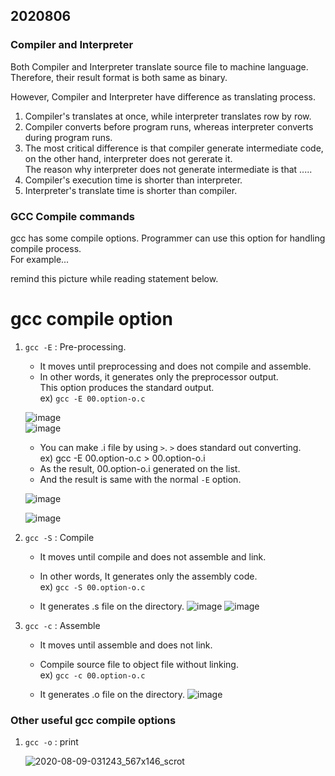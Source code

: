 ## 2020806

### Compiler and Interpreter

Both Compiler and Interpreter translate source file to machine language.<br>
Therefore, their result format is both same as binary.

However, Compiler and Interpreter have difference as translating process.<br>

1. Compiler's translates at once, while interpreter translates row by row.
2. Compiler converts before program runs, whereas interpreter converts during program runs.
3. The most critical difference is that compiler generate intermediate code, on the other hand, interpreter does not gererate it.<br>
    The reason why interpreter does not generate intermediate is that .....
4. Compiler's execution time is shorter than interpreter.
5. Interpreter's translate time is shorter than compiler.

### GCC Compile commands

gcc has some compile options. Programmer can use this option for handling compile process.<br>
For example...

remind this picture while reading statement below.

# gcc compile option

1. `gcc -E` : Pre-processing.
    - It moves until preprocessing and does not compile and assemble.<br>
    - In other words, it generates only the preprocessor output.<br>
    This option produces the standard output.<br>
    ex) `gcc -E 00.option-o.c`
    
    ![image](/uploads/184118ec25ddad0e759c5c5a0ece5483/image.png)
    <br>
    ![image](/uploads/c959727113d0f8765df0edb7bafb2580/image.png)

    - You can make .i file by using `>`. `>` does standard out converting.<br>
    ex) gcc -E 00.option-o.c > 00.option-o.i
    - As the result, 00.option-o.i generated on the list.
    - And the result is same with the normal `-E` option.
    
    ![image](/uploads/7a9845b7e50381162ac5d733ad4ef76d/image.png)
  
    ![image](/uploads/1a25011ba83d459f98bcb70dfb85acb1/image.png)

2. `gcc -S`  : Compile
    - It moves until compile and does not assemble and link.<br>
    - In other words, It generates only the assembly code.<br>
    ex) `gcc -S 00.option-o.c`

    - It generates .s file on the directory.
    ![image](/uploads/168deb405c976a9065d2b348edaf28d3/image.png)
    ![image](/uploads/bb03a4eb14518d18e55501154d3ff5c7/image.png)

3. `gcc -c` : Assemble
    - It moves until assemble and does not link.<br>
    - Compile source file to object file without linking.<br>
    ex) `gcc -c 00.option-o.c`

    - It generates .o file on the directory.
    ![image](/uploads/633178b569bf45e15e97315893f1ca6a/image.png)
    
### Other useful gcc compile options
1. `gcc -o` : print 
    
    ![2020-08-09-031243_567x146_scrot](/uploads/1d4f6153387b0a6f02f586d208d4b9cf/2020-08-09-031243_567x146_scrot.png)